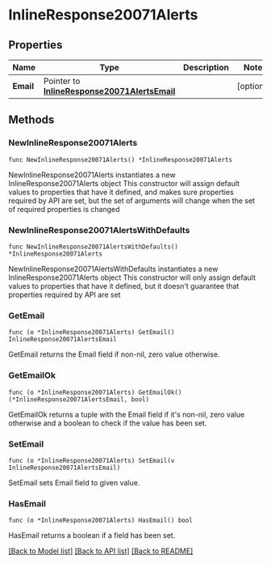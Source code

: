 # InlineResponse20071Alerts

## Properties

Name | Type | Description | Notes
------------ | ------------- | ------------- | -------------
**Email** | Pointer to [**InlineResponse20071AlertsEmail**](InlineResponse20071AlertsEmail.md) |  | [optional] 

## Methods

### NewInlineResponse20071Alerts

`func NewInlineResponse20071Alerts() *InlineResponse20071Alerts`

NewInlineResponse20071Alerts instantiates a new InlineResponse20071Alerts object
This constructor will assign default values to properties that have it defined,
and makes sure properties required by API are set, but the set of arguments
will change when the set of required properties is changed

### NewInlineResponse20071AlertsWithDefaults

`func NewInlineResponse20071AlertsWithDefaults() *InlineResponse20071Alerts`

NewInlineResponse20071AlertsWithDefaults instantiates a new InlineResponse20071Alerts object
This constructor will only assign default values to properties that have it defined,
but it doesn't guarantee that properties required by API are set

### GetEmail

`func (o *InlineResponse20071Alerts) GetEmail() InlineResponse20071AlertsEmail`

GetEmail returns the Email field if non-nil, zero value otherwise.

### GetEmailOk

`func (o *InlineResponse20071Alerts) GetEmailOk() (*InlineResponse20071AlertsEmail, bool)`

GetEmailOk returns a tuple with the Email field if it's non-nil, zero value otherwise
and a boolean to check if the value has been set.

### SetEmail

`func (o *InlineResponse20071Alerts) SetEmail(v InlineResponse20071AlertsEmail)`

SetEmail sets Email field to given value.

### HasEmail

`func (o *InlineResponse20071Alerts) HasEmail() bool`

HasEmail returns a boolean if a field has been set.


[[Back to Model list]](../README.md#documentation-for-models) [[Back to API list]](../README.md#documentation-for-api-endpoints) [[Back to README]](../README.md)


